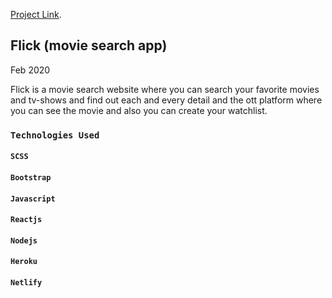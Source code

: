 [Project Link](https://flick-movies.netlify.com/).

## Flick (movie search app)

Feb 2020

Flick is a movie search website where you can search your favorite movies and tv-shows and find out each and every detail and the ott platform where you can see the movie and also you can create your watchlist.

### `Technologies Used`

#### `SCSS`

#### `Bootstrap`

#### `Javascript`

#### `Reactjs`

#### `Nodejs`

#### `Heroku`

#### `Netlify`
